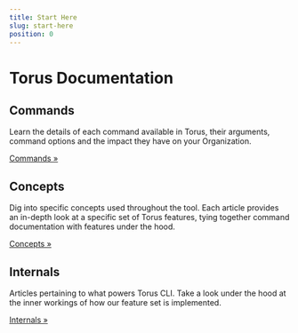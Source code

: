 ```yaml
---
title: Start Here
slug: start-here
position: 0
---
```


# Torus Documentation

## Commands

Learn the details of each command available in Torus, their arguments, command options and the impact they have on your Organization.

[Commands &raquo;](./commands/index.md)

## Concepts

Dig into specific concepts used throughout the tool. Each article provides an in-depth look at a specific set of Torus features, tying together command documentation with features under the hood.

[Concepts &raquo;](./concepts/index.md)

## Internals

Articles pertaining to what powers Torus CLI. Take a look under the hood at the inner workings of how our feature set is implemented.

[Internals &raquo;](./internals/index.md)
